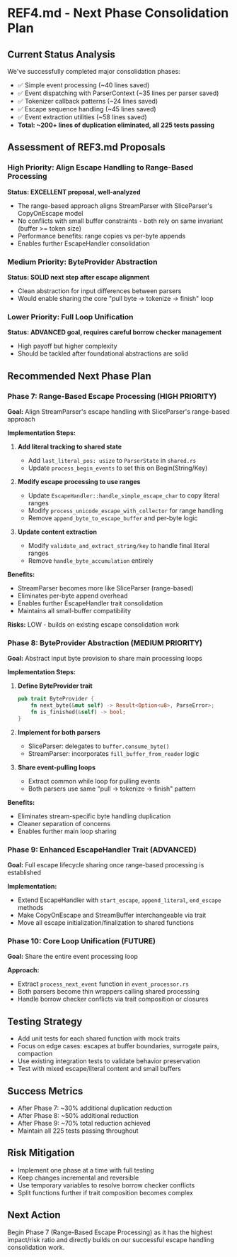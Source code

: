 # REF4.md - Next Phase Consolidation Plan

## Current Status Analysis
We've successfully completed major consolidation phases:
- ✅ Simple event processing (~40 lines saved)
- ✅ Event dispatching with ParserContext (~35 lines per parser saved)  
- ✅ Tokenizer callback patterns (~24 lines saved)
- ✅ Escape sequence handling (~45 lines saved)
- ✅ Event extraction utilities (~58 lines saved)
- **Total: ~200+ lines of duplication eliminated, all 225 tests passing**

## Assessment of REF3.md Proposals

### High Priority: Align Escape Handling to Range-Based Processing
**Status: EXCELLENT proposal, well-analyzed**
- The range-based approach aligns StreamParser with SliceParser's CopyOnEscape model
- No conflicts with small buffer constraints - both rely on same invariant (buffer >= token size)
- Performance benefits: range copies vs per-byte appends
- Enables further EscapeHandler consolidation

### Medium Priority: ByteProvider Abstraction
**Status: SOLID next step after escape alignment**
- Clean abstraction for input differences between parsers
- Would enable sharing the core "pull byte → tokenize → finish" loop

### Lower Priority: Full Loop Unification
**Status: ADVANCED goal, requires careful borrow checker management**
- High payoff but higher complexity
- Should be tackled after foundational abstractions are solid

## Recommended Next Phase Plan

### Phase 7: Range-Based Escape Processing (HIGH PRIORITY)
**Goal:** Align StreamParser's escape handling with SliceParser's range-based approach

**Implementation Steps:**
1. **Add literal tracking to shared state**
   - Add `last_literal_pos: usize` to `ParserState` in `shared.rs`
   - Update `process_begin_events` to set this on Begin(String/Key)

2. **Modify escape processing to use ranges**
   - Update `EscapeHandler::handle_simple_escape_char` to copy literal ranges
   - Modify `process_unicode_escape_with_collector` for range handling
   - Remove `append_byte_to_escape_buffer` and per-byte logic

3. **Update content extraction**
   - Modify `validate_and_extract_string/key` to handle final literal ranges
   - Remove `handle_byte_accumulation` entirely

**Benefits:**
- StreamParser becomes more like SliceParser (range-based)
- Eliminates per-byte append overhead
- Enables further EscapeHandler trait consolidation
- Maintains all small-buffer compatibility

**Risks:** LOW - builds on existing escape consolidation work

### Phase 8: ByteProvider Abstraction (MEDIUM PRIORITY)
**Goal:** Abstract input byte provision to share main processing loops

**Implementation Steps:**
1. **Define ByteProvider trait**
   ```rust
   pub trait ByteProvider {
       fn next_byte(&mut self) -> Result<Option<u8>, ParseError>;
       fn is_finished(&self) -> bool;
   }
   ```

2. **Implement for both parsers**
   - SliceParser: delegates to `buffer.consume_byte()`
   - StreamParser: incorporates `fill_buffer_from_reader` logic

3. **Share event-pulling loops**
   - Extract common while loop for pulling events
   - Both parsers use same "pull → tokenize → finish" pattern

**Benefits:**
- Eliminates stream-specific byte handling duplication
- Cleaner separation of concerns
- Enables further main loop sharing

### Phase 9: Enhanced EscapeHandler Trait (ADVANCED)
**Goal:** Full escape lifecycle sharing once range-based processing is established

**Implementation:**
- Extend EscapeHandler with `start_escape`, `append_literal`, `end_escape` methods
- Make CopyOnEscape and StreamBuffer interchangeable via trait
- Move all escape initialization/finalization to shared functions

### Phase 10: Core Loop Unification (FUTURE)
**Goal:** Share the entire event processing loop

**Approach:**
- Extract `process_next_event` function in `event_processor.rs`
- Both parsers become thin wrappers calling shared processing
- Handle borrow checker conflicts via trait composition or closures

## Testing Strategy
- Add unit tests for each shared function with mock traits
- Focus on edge cases: escapes at buffer boundaries, surrogate pairs, compaction
- Use existing integration tests to validate behavior preservation
- Test with mixed escape/literal content and small buffers

## Success Metrics
- After Phase 7: ~30% additional duplication reduction
- After Phase 8: ~50% additional reduction  
- After Phase 9: ~70% total reduction achieved
- Maintain all 225 tests passing throughout

## Risk Mitigation
- Implement one phase at a time with full testing
- Keep changes incremental and reversible
- Use temporary variables to resolve borrow checker conflicts
- Split functions further if trait composition becomes complex

## Next Action
Begin Phase 7 (Range-Based Escape Processing) as it has the highest impact/risk ratio and directly builds on our successful escape handling consolidation work.
